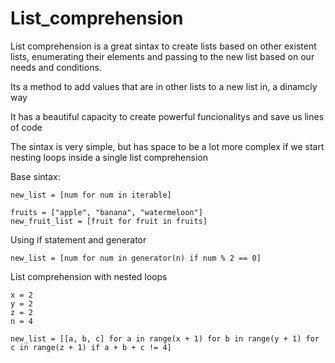 # List_comprehension

List comprehension is a great sintax to create lists based on other existent lists, enumerating their elements and passing to the new list based on our needs and conditions.

Its a method to add values that are in other lists to a new list in, a dinamcly way

It has a beautiful capacity to create powerful funcionalitys and save us lines of code

The sintax is very simple, but has space to be a lot more complex if we start nesting loops inside a single list comprehension


Base sintax:
  
    new_list = [num for num in iterable]
    
    fruits = ["apple", "banana", "watermeloon"]
    new_fruit_list = [fruit for fruit in fruits]
    
    
Using if statement and generator

    new_list = [num for num in generator(n) if num % 2 == 0]
    
    
List comprehension with nested loops

    x = 2
    y = 2
    z = 2
    n = 4
    
    new_list = [[a, b, c] for a in range(x + 1) for b in range(y + 1) for c in range(z + 1) if a + b + c != 4]

